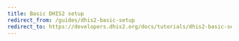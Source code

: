 ```yaml
---
title: Basic DHIS2 setup
redirect_from: /guides/dhis2-basic-setup
redirect_to: https://developers.dhis2.org/docs/tutorials/dhis2-basic-setup/
---
```

